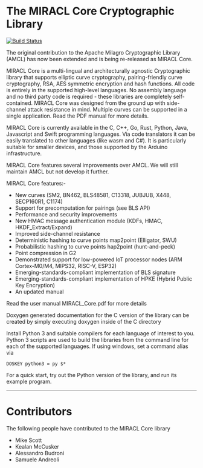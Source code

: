 # The MIRACL Core Cryptographic Library

[![Build Status](https://travis-ci.org/miracl/core.svg?branch=master)](https://travis-ci.org/miracl/core)

The original contribution to the Apache Milagro Cryptographic Library (AMCL)
has now been extended and is being re-released as MIRACL Core.


MIRACL Core is a multi-lingual and architecturally agnostic Cryptographic
library that supports elliptic curve cryptography, pairing-friendly curve
cryptography, RSA, AES symmetric encryption and hash functions. All code
is entirely in the supported high-level languages. No assembly language
and no third party code is required - these libraries are completely self-
contained. MIRACL Core was designed from the ground up with side-channel
attack resistance in mind. Multiple curves can be supported in a single
application. Read the PDF manual for more details.

MIRACL Core is currently available in the C, C++, Go, Rust, Python, Java, 
Javascript and Swift programming languages. Via code translators it
can be easily translated to other languages (like wasm and C#). It is
particularly suitable for smaller devices, and those supported by the 
Arduino infrastructure.

MIRACL Core features several improvements over AMCL. We will still maintain
AMCL but not develop it further.

MIRACL Core features:-

- New curves (SM2, BN462, BLS48581, C13318, JUBJUB, X448, SECP160R1, C1174)
- Support for precomputation for pairings (see BLS API)
- Performance and security improvements
- New HMAC message authentication module (KDFs, HMAC, HKDF_Extract/Expand)
- Improved side-channel resistance
- Deterministic hashing to curve points map2point (Elligator, SWU)
- Probabilistic hashing to curve points hap2point (hunt-and-peck)
- Point compression in G2
- Demonstrated support for low-powered IoT processor nodes (ARM Cortex-M0/M4, MIPS32, RISC-V, ESP32)
- Emerging-standards-compliant implementation of BLS signature
- Emerging-standards-compliant implementation of HPKE (Hybrid Public Key Encryption) 
- An updated manual

Read the user manual MIRACL_Core.pdf for more details

Doxygen generated documentation for the C version of the library can be
created by simply executing doxygen inside of the C directory

Install Python 3 and suitable compilers for each language of interest to you.
Python 3 scripts are used to build the libraries from the command line for
each of the supported languages. If using windows, set a command alias via

    DOSKEY python3 = py $*

For a quick start, try out the Python version of the library, and run its
example program.

-------------------------------------------

# Contributors

The following people have contributed to the MIRACL Core library

- Mike Scott
- Kealan McCusker
- Alessandro Budroni
- Samuele Andreoli

